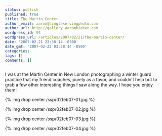 ```yaml
---
status: publish
published: true
title: The Martin Center
author_email: aaron@singleservingphoto.com
author_url: http://gallery.aaronbieber.com
wordpress_id: 94
wordpress_url: /articles/2007/02/21/the-martin-center/
date: '2007-02-21 22:38:14 -0500'
date_gmt: '2007-02-22 03:38:14 -0500'
categories:
tags: []
comments: []
---
```

I was at the Martin Center in New London photographing a winter guard
practice that my friend coaches, purely as a favor, and couldn't help
but to grab a few other interesting things I saw along the way. I hope
you enjoy them!

{% img drop center /ssp/02feb07-01.jpg %}

{% img drop center /ssp/02feb07-02.jpg %}

{% img drop center /ssp/02feb07-03.jpg %}

{% img drop center /ssp/02feb07-04.jpg %}
